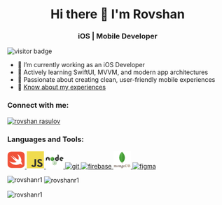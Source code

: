 <h1 align="center">Hi there 👋 I'm Rovshan </h1> 

<h3 align="center">iOS | Mobile Developer  </h3>
<p>
  <img src="https://visitor-badge.laobi.icu/badge?page_id=rovshanr1&left_color=gray&right_color=blue" alt="visitor badge" />
</p>

- 🔭 I’m currently working as an iOS Developer  
- 🌱 Actively learning SwiftUI, MVVM, and modern app architectures  
- 🚀 Passionate about creating clean, user-friendly mobile experiences  
- 📄 [Know about my experiences](https://www.linkedin.com/in/rovshan-rasulov-85b601329/)

<h3 align="left">Connect with me:</h3>
<p align="left">
<a href="https://www.linkedin.com/in/rovshan-rasulov-85b601329/" target="blank"><img align="center" src="https://raw.githubusercontent.com/rahuldkjain/github-profile-readme-generator/master/src/images/icons/Social/linked-in-alt.svg" alt="rovshan rasulov" height="40" width="40" /></a>
</p>

<h3 align="left">Languages and Tools:</h3>
<p align="left">
<a href="https://developer.apple.com/swift/" target="_blank" rel="noreferrer"> <img src="https://raw.githubusercontent.com/devicons/devicon/master/icons/swift/swift-original.svg" alt="swift" width="40" height="40"/> 
</a>
<a href="https://developer.mozilla.org/en-US/docs/Web/JavaScript" target="_blank" rel="noreferrer"> <img src="https://raw.githubusercontent.com/devicons/devicon/master/icons/javascript/javascript-original.svg" alt="javascript" width="40" height="40"/> 
</a> 
<a href="https://nodejs.org" target="_blank" rel="noreferrer"> <img src="https://raw.githubusercontent.com/devicons/devicon/master/icons/nodejs/nodejs-original-wordmark.svg" alt="nodejs" width="40" height="40"/> </a>
<a href="https://git-scm.com/" target="_blank" rel="noreferrer"> <img src="https://www.vectorlogo.zone/logos/git-scm/git-scm-icon.svg" alt="git" width="40" height="40"/> </a> 
<a href="https://firebase.google.com/" target="_blank" rel="noreferrer"> <img src="https://www.vectorlogo.zone/logos/firebase/firebase-icon.svg" alt="firebase" width="40" height="40"/> </a> 
<a href="https://www.mongodb.com/" target="_blank" rel="noreferrer"> <img src="https://raw.githubusercontent.com/devicons/devicon/master/icons/mongodb/mongodb-original-wordmark.svg" alt="mongodb" width="40" height="40"/> </a>
<a href="https://www.figma.com/" target="_blank" rel="noreferrer"> <img src="https://www.vectorlogo.zone/logos/figma/figma-icon.svg" alt="figma" width="40" height="40"/></a> 
</p>

<p><img align="left" src="https://github-readme-stats.vercel.app/api/top-langs?username=rovshanr1&show_icons=true&locale=en&layout=compact" alt="rovshanr1" /></p>

<p>&nbsp;<img align="center" src="https://github-readme-stats.vercel.app/api?username=rovshanr1&show_icons=true&locale=en" alt="rovshanr1" /></p>

<p><img align="center" src="https://github-readme-streak-stats.herokuapp.com/?user=rovshanr1&" alt="rovshanr1" /></p>

